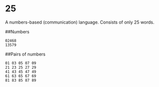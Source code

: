 25
==
A numbers-based (communication) language. Consists of only 25 words.

##Numbers
~~~
02468
13579
~~~
##Pairs of numbers
~~~
01 03 05 07 09
21 23 25 27 29
41 43 45 47 49
61 63 65 67 69
81 83 85 87 89
~~~
